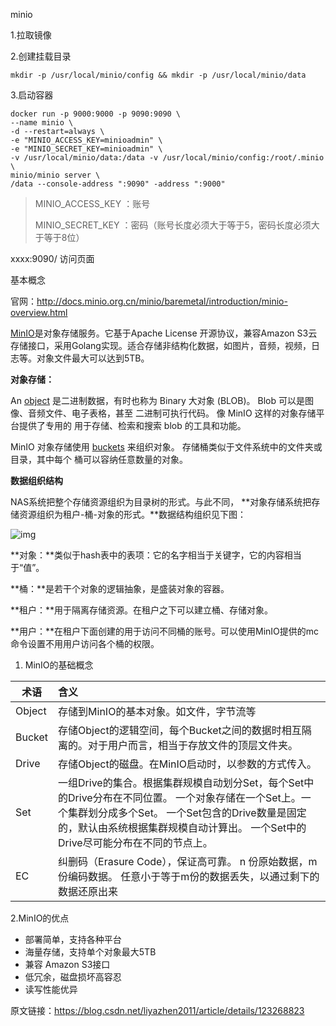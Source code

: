 minio

1.拉取镜像

2.创建挂载目录

```shell
mkdir -p /usr/local/minio/config && mkdir -p /usr/local/minio/data
```

3.启动容器

```shell
docker run -p 9000:9000 -p 9090:9090 \
--name minio \
-d --restart=always \
-e "MINIO_ACCESS_KEY=minioadmin" \
-e "MINIO_SECRET_KEY=minioadmin" \
-v /usr/local/minio/data:/data -v /usr/local/minio/config:/root/.minio \
minio/minio server \
/data --console-address ":9090" -address ":9000"
```

> MINIO_ACCESS_KEY ：账号
>
> MINIO_SECRET_KEY ：密码（账号长度必须大于等于5，密码长度必须大于等于8位）

xxxx:9090/ 访问页面



基本概念

官网：http://docs.minio.org.cn/minio/baremetal/introduction/minio-overview.html

[MinIO](https://so.csdn.net/so/search?q=MinIO&spm=1001.2101.3001.7020)是对象存储服务。它基于Apache License 开源协议，兼容Amazon S3云存储接口，采用Golang实现。适合存储非结构化数据，如图片，音频，视频，日志等。对象文件最大可以达到5TB。

**对象存储：**

An [object](http://docs.minio.org.cn/minio/baremetal/introduction/minio-overview.html#objects) 是二进制数据，有时也称为 Binary 大对象 (BLOB)。 Blob 可以是图像、音频文件、电子表格，甚至 二进制可执行代码。 像 MinIO 这样的对象存储平台提供了专用的 用于存储、检索和搜索 blob 的工具和功能。

MinIO 对象存储使用 [buckets](http://docs.minio.org.cn/minio/baremetal/introduction/minio-overview.html#buckets) 来组织对象。 存储桶类似于文件系统中的文件夹或目录，其中每个 桶可以容纳任意数量的对象。

**数据组织结构**

NAS系统把整个存储资源组织为目录树的形式。与此不同， **对象存储系统把存储资源组织为租户-桶-对象的形式。**数据结构组织见下图：

![img](http://5b0988e595225.cdn.sohucs.com/images/20200429/3cfba803f2a649af8edc4d74e1851ef0.jpeg)

**对象：**类似于hash表中的表项：它的名字相当于关键字，它的内容相当于“值”。

**桶：**是若干个对象的逻辑抽象，是盛装对象的容器。

**租户：**用于隔离存储资源。在租户之下可以建立桶、存储对象。

**用户：**在租户下面创建的用于访问不同桶的账号。可以使用MinIO提供的mc命令设置不用用户访问各个桶的权限。

1. MinIO的基础概念

| 术语   | 含义                                                         |
| ------ | :----------------------------------------------------------- |
| Object | 存储到MinIO的基本对象。如文件，字节流等                      |
| Bucket | 存储Object的逻辑空间，每个Bucket之间的数据时相互隔离的。对于用户而言，相当于存放文件的顶层文件夹。 |
| Drive  | 存储Object的磁盘。在MinIO启动时，以参数的方式传入。          |
| Set    | 一组Drive的集合。根据集群规模自动划分Set，每个Set中的Drive分布在不同位置。                                                                                       一个对象存储在一个Set上。一个集群划分成多个Set。                                   一个Set包含的Drive数量是固定的，默认由系统根据集群规模自动计算出。                                                                                                           一个Set中的Drive尽可能分布在不同的节点上。 |
| EC     | 纠删码（Erasure Code），保证高可靠。                                                     n 份原始数据，m份编码数据。                                                                     任意小于等于m份的数据丢失，以通过剩下的数据还原出来 |



2.MinIO的优点

- 部署简单，支持各种平台
- 海量存储，支持单个对象最大5TB
- 兼容 Amazon S3接口
- 低冗余，磁盘损坏高容忍
- 读写性能优异

原文链接：https://blog.csdn.net/liyazhen2011/article/details/123268823

